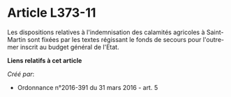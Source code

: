 # Article L373-11

Les dispositions relatives à l'indemnisation des calamités agricoles à Saint-Martin sont fixées par les textes régissant le
fonds de secours pour l'outre-mer inscrit au budget général de l'Etat.

**Liens relatifs à cet article**

_Créé par_:

  - Ordonnance n°2016-391 du 31 mars 2016 - art. 5
